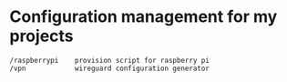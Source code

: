 
# Configuration management for my projects

```
/raspberrypi    provision script for raspberry pi
/vpn            wireguard configuration generator
```
